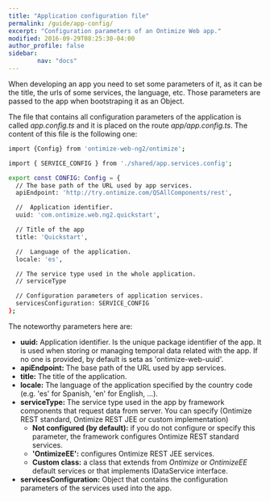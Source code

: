 ```yaml
---
title: "Application configuration file"
permalink: /guide/app-config/
excerpt: "Configuration parameters of an Ontimize Web app."
modified: 2016-09-29T08:25:30-04:00
author_profile: false
sidebar:
        nav: "docs"
---
```


When developing an app you need to set some parameters of it, as it can be the title, the urls of some services, the language, etc. Those parameters are passed to the app when 
bootstraping it as an Object.

The file that contains all configuration parameters of the application is called *app.config.ts* and it is placed on the route *app/app.config.ts*.
The content of this file is the following one:

```bash
import {Config} from 'ontimize-web-ng2/ontimize';

import { SERVICE_CONFIG } from './shared/app.services.config';

export const CONFIG: Config = {
  // The base path of the URL used by app services.
  apiEndpoint: 'http://try.ontimize.com/QSAllComponents/rest',

  //  Application identifier. 
  uuid: 'com.ontimize.web.ng2.quickstart',

  // Title of the app
  title: 'Quickstart',

  //  Language of the application.
  locale: 'es',

  // The service type used in the whole application.
  // serviceType

  // Configuration parameters of application services.
  servicesConfiguration: SERVICE_CONFIG
};
```

The noteworthy parameters here are:

* **uuid:** Application identifier. Is the unique package identifier of the app. It is used when storing or managing temporal data related with the app. 
If no one is provided, by default is seta as 'ontimize-web-uuid'.
* **apiEndpoint:** The base path of the URL used by app services.
* **title:** The title of the application.
* **locale:** The language of the application specified by the country code (e.g. 'es' for Spanish, 'en' for English, ...).
* **serviceType:** The service type used in the app by framework components that request data from server. You can specify (Ontimize REST standard, Ontimize REST JEE or custom implementation)
  * **Not configured (by default):** if you do not configure or specify this parameter, the framework configures Ontimize REST standard services.
  * **'OntimizeEE':** configures Ontimize REST JEE services.
  * **Custom class:** a class that extends from *Ontimize* or *OntimizeEE* default services or that implements IDataService interface.
* **servicesConfiguration:** Object that contains the configuration parameters of the services used into the app. 